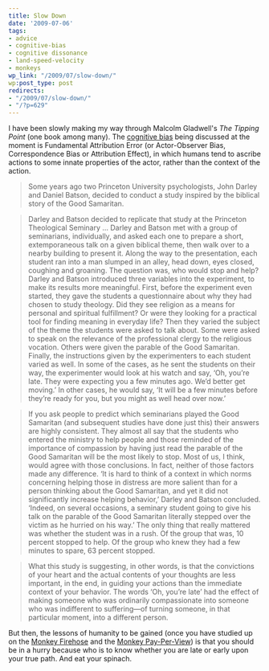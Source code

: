 ```yaml
---
title: Slow Down
date: '2009-07-06'
tags:
- advice
- cognitive-bias
- cognitive dissonance
- land-speed-velocity
- monkeys
wp_link: "/2009/07/slow-down/"
wp:post_type: post
redirects:
- "/2009/07/slow-down/"
- "/?p=629"
---
```


I have been slowly making my way through Malcolm Gladwell's _The Tipping Point_ (one book among many). The [cognitive bias](http://en.wikipedia.org/wiki/List_of_cognitive_biases) being discussed at the moment is Fundamental Attribution Error (or Actor-Observer Bias, Correspondence Bias or Attribution Effect), in which humans tend to ascribe actions to some innate properties of the actor, rather than the context of the action.

> Some years ago two Princeton University psychologists, John Darley and Daniel Batson, decided to conduct a study inspired by the biblical story of the Good Samaritan.

>

> Darley and Batson decided to replicate that study at the Princeton Theological Seminary ... Darley and Batson met with a group of seminarians, individually, and asked each one to prepare a short, extemporaneous talk on a given biblical theme, then walk over to a nearby building to present it. Along the way to the presentation, each student ran into a man slumped in an alley, head down, eyes closed, coughing and groaning. The question was, who would stop and help? Darley and Batson introduced three variables into the experiment, to make its results more meaningful. First, before the experiment even started, they gave the students a questionnaire about why they had chosen to study theology. Did they see religion as a means for personal and spiritual fulfillment? Or were they looking for a practical tool for finding meaning in everyday life? Then they varied the subject of the theme the students were asked to talk about. Some were asked to speak on the relevance of the professional clergy to the religious vocation. Others were given the parable of the Good Samaritan. Finally, the instructions given by the experimenters to each student varied as well. In some of the cases, as he sent the students on their way, the experimenter would look at his watch and say, ‘Oh, you’re late. They were expecting you a few minutes ago. We’d better get moving.’ In other cases, he would say, ‘It will be a few minutes before they’re ready for you, but you might as well head over now.’

>

> If you ask people to predict which seminarians played the Good Samaritan (and subsequent studies have done just this) their answers are highly consistent. They almost all say that the students who entered the ministry to help people and those reminded of the importance of compassion by having just read the parable of the Good Samaritan will be the most likely to stop. Most of us, I think, would agree with those conclusions. In fact, neither of those factors made any difference. ‘It is hard to think of a context in which norms concerning helping those in distress are more salient than for a person thinking about the Good Samaritan, and yet it did not significantly increase helping behavior,’ Darley and Batson concluded. ‘Indeed, on several occasions, a seminary student going to give his talk on the parable of the Good Samaritan literally stepped over the victim as he hurried on his way.’ The only thing that really mattered was whether the student was in a rush. Of the group that was, 10 percent stopped to help. Of the group who knew they had a few minutes to spare, 63 percent stopped.

>

> What this study is suggesting, in other words, is that the convictions of your heart and the actual contents of your thoughts are less important, in the end, in guiding your actions than the immediate context of your behavior. The words ‘Oh, you’re late’ had the effect of making someone who was ordinarily compassionate into someone who was indifferent to suffering—of turning someone, in that particular moment, into a different person.

But then, the lessons of humanity to be gained (once you have studied up on the [Monkey Firehose](http://freekvermeulen.blogspot.com/2008/08/monkey-story-experiment-involved-5.html) and the [Monkey Pay-Per-View](http://monkeydaynews.blogspot.com/2005/01/monkey-pay-per-view-porn.html)) is that you should be in a hurry because who is to know whether you are late or early upon your true path. And eat your spinach.
